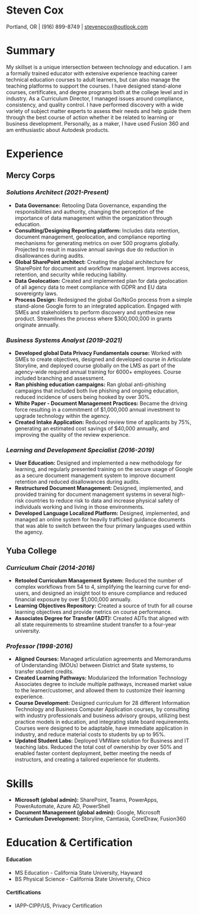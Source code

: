 # Steven Cox
Portland, OR | (916) 899-8749 | stevenpcox@outlook.com 

# Summary
My skillset is a unique intersection between technology and education. I am a formally trained educator with extensive experience teaching career technical education courses to adult learners, but can also manage the teaching platforms to support the courses. I have designed stand-alone courses, certificates, and degree programs both at the college level and in industry. As a Curriculum Director, I managed issues around compliance, consistency, and quality control. I have performed discovery with a wide variety of subject matter experts to assess their needs and help guide them through the best course of action whether it be related to learning or business development. Personally, as a maker, I have used Fusion 360 and am enthusiastic about Autodesk products.

# Experience

## Mercy Corps 

### *Solutions Architect (2021-Present)*

- **Data Governance:** Retooling Data Governance, expanding the responsibilities and authority, changing the perception of the importance of data management within the organization through education.
- **Consulting/Designing Reporting platform:** Includes data retention, document management, geolocation, and compliance reporting mechanisms for generating metrics on over 500 programs globally. Projected to result in massive annual savings due do reduction in disallowances during audits.
- **Global SharePoint architect:** Creating the global architecture for SharePoint for document and workflow management. Improves access, retention, and security while reducing liability.
- **Data Geolocation:** Created and implemented plan for data geolocation of all agency data to meet compliance with GDPR and EU data sovereignty laws.
- **Process Design:** Redesigned the global Go/NoGo process from a simple stand-alone Google form to an integrated application. Engaged with SMEs and stakeholders to perform discovery and synthesize new product. Streamlines the process where $300,000,000 in grants originate annually.

### *Business Systems Analyst (2019-2021)*

- **Developed global Data Privacy Fundamentals course:** Worked with SMEs to create objectives, designed and developed course in Articulate Storyline, and deployed course globally on the LMS as part of the agency-wide required annual training for 6000+ employees. Course included branching and assessment.
- **Ran phishing education campaigns:** Ran global anti-phishing campaigns that included both live phishing and ongoing education, reduced incidence of users being hooked by over 30%.
- **White Paper - Document Management Practices:** Became the driving force resulting in a commitment of $1,000,000 annual investment to upgrade technology within the agency.
- **Created Intake Application:** Reduced review time of applicants by 75%, generating an estimated cost savings of $40,000 annually, and improving the quality of the review experience.

### *Learning and Development Specialist (2016-2019)*

- **User Education:** Designed and implemented a new methodology for learning, and regularly presented training on the secure usage of Google as a secure document management system to improve document retention and reduced disallowances during audits.
- **Restructured Document Management:** Designed, implemented, and provided training for document management systems in several high-risk countries to reduce risk to data and increase physical safety of individuals working and living in those environments.
- **Developed Language Localized Platform:** Designed, implemented, and managed an online system for heavily trafficked guidance documents that was able to switch between the four primary languages used within the agency.

## Yuba College 

### *Curriculum Chair (2014-2016)*

- **Retooled Curriculum Management System:** Reduced the number of complex workflows from 54 to 4, simplifying the learning curve for end-users, and designed an insight tool to ensure compliance and reduced financial exposure by over $1,000,000 annually.
- **Learning Objectives Repository:** Created a source of truth for all course learning objectives and provide metrics on course performance.
- **Associates Degree for Transfer (ADT):** Created ADTs that aligned with all state requirements to streamline student transfer to a four-year university.

### *Professor (1998-2016)*

- **Aligned Courses:** Managed articulation agreements and Memorandums of Understanding (MOUs) between District and State systems, to transfer student credits.
- **Created Learning Pathways:** Modularized the Information Technology Associates degree to include multiple pathways, increased market value to the learner/customer, and allowed them to customize their learning experience.
- **Course Development:** Designed curriculum for 28 different Information Technology and Business Computer Application courses, by consulting with industry professionals and business advisory groups, utilizing best practice models in education, and integrating state board requirements. Courses were designed to be adaptable, have immediate application in industry, and reduce material costs to students by up to 95%.
- **Updated Student Labs:** Deployed VMWare solution for Business and IT teaching labs. Reduced the total cost of ownership by over 50% and enabled faster content deployment, better meeting the needs of instructors, and creating a tailored experience for students.

# Skills

- **Microsoft (global admin):** SharePoint, Teams, PowerApps, PowerAutomate, Azure AD, PowerShell 
- **Document Management (global admin):** Google, Microsoft 
- **Curriculum Development:** Storyline, Camtasia, CorelDraw, Fusion360

# Education & Certification

#### Education

- MS Education - California State University, Hayward
- BS Physical Science - California State University, Chico

#### Certifications

- IAPP-CIPP/US, Privacy Certification
